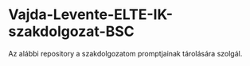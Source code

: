 # Vajda-Levente-ELTE-IK-szakdolgozat-BSC

Az alábbi repository a szakdolgozatom promptjainak tárolására szolgál.
